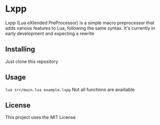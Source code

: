 # Lxpp
Lxpp (Lua eXtended PreProcessor) is a simple macro preprocessor that adds various features to Lua, following the same syntax. It's currently in early development and expecting a rewrite
## Installing
Just clone this repository
## Usage
`lua src/main.lua example.lxpp`
Not all functions are availiable
## License
This project uses the MIT License
